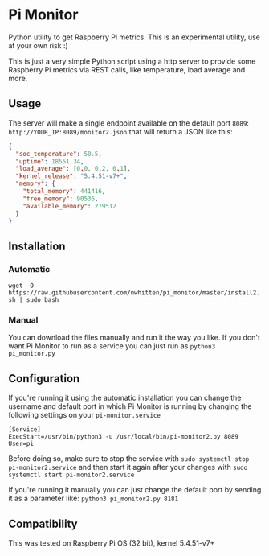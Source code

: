 # Pi Monitor

Python utility to get Raspberry Pi metrics. This is an experimental utility, use at your own risk :)

This is just a very simple Python script using a http server to provide some Raspberry Pi metrics via REST calls, like temperature, load average and more.

## Usage

The server will make a single endpoint available on the default port `8089`:
`http://YOUR_IP:8089/monitor2.json` that will return a JSON like this:

```json
{
  "soc_temperature": 50.5,
  "uptime": 18551.34,
  "load_average": [0.0, 0.2, 0.1],
  "kernel_release": "5.4.51-v7+",
  "memory": {
    "total_memory": 441416,
    "free_memory": 90536,
    "available_memory": 279512
  }
}
```

## Installation

### Automatic

`wget -O - https://raw.githubusercontent.com/nwhitten/pi_monitor/master/install2.sh | sudo bash`

### Manual

You can download the files manually and run it the way you like. If you don't want Pi Monitor to run as a service you can just run as `python3 pi_monitor.py`

## Configuration

If you're running it using the automatic installation you can change the username and default port in which Pi Monitor is running by changing the following settings on your `pi-monitor.service`

```
[Service]
ExecStart=/usr/bin/python3 -u /usr/local/bin/pi-monitor2.py 8089
User=pi
```

Before doing so, make sure to stop the service with
`sudo systemctl stop pi-monitor2.service`
and then start it again after your changes with
`sudo systemctl start pi-monitor2.service`

If you're running it manually you can just change the default port by sending it as a parameter like:
`python3 pi_monitor2.py 8181`

## Compatibility

This was tested on Raspberry Pi OS (32 bit), kernel 5.4.51-v7+
